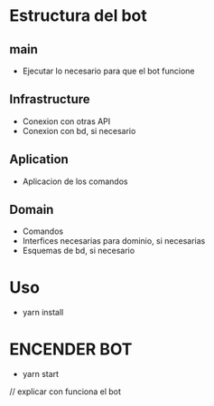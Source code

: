 # Estructura del bot

## main

-   Ejecutar lo necesario para que el bot funcione

## Infrastructure

-   Conexion con otras API
-   Conexion con bd, si necesario

## Aplication

-   Aplicacion de los comandos

## Domain

-   Comandos
-   Interfices necesarias para dominio, si necesarias
-   Esquemas de bd, si necesario

# Uso

-   yarn install

# ENCENDER BOT

-   yarn start

// explicar con funciona el bot
